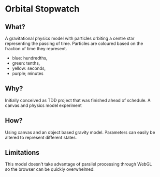 # Orbital Stopwatch

## What?
A gravitational physics model with particles orbiting a centre star representing the passing of time.
Particles are coloured based on the fraction of time they represent.
- blue: hundredths, 
- green: tenths,
- yellow: seconds,
- purple; minutes

## Why?
Initially conceived as TDD project that was finished ahead of schedule.
A canvas and physics model experiment

## How?
Using canvas and an object based gravity model.
Parameters can easily be altered to represent different states.

## Limitations
This model doesn't take advantage of parallel processing through WebGL so the browser can be quickly overwhelmed.

